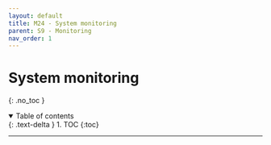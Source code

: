 ```yaml
---
layout: default
title: M24 - System monitoring
parent: S9 - Monitoring
nav_order: 1
---
```


# System monitoring
{: .no_toc }

<details open markdown="block">
  <summary>
    Table of contents
  </summary>
  {: .text-delta }
1. TOC
{:toc}
</details>

---